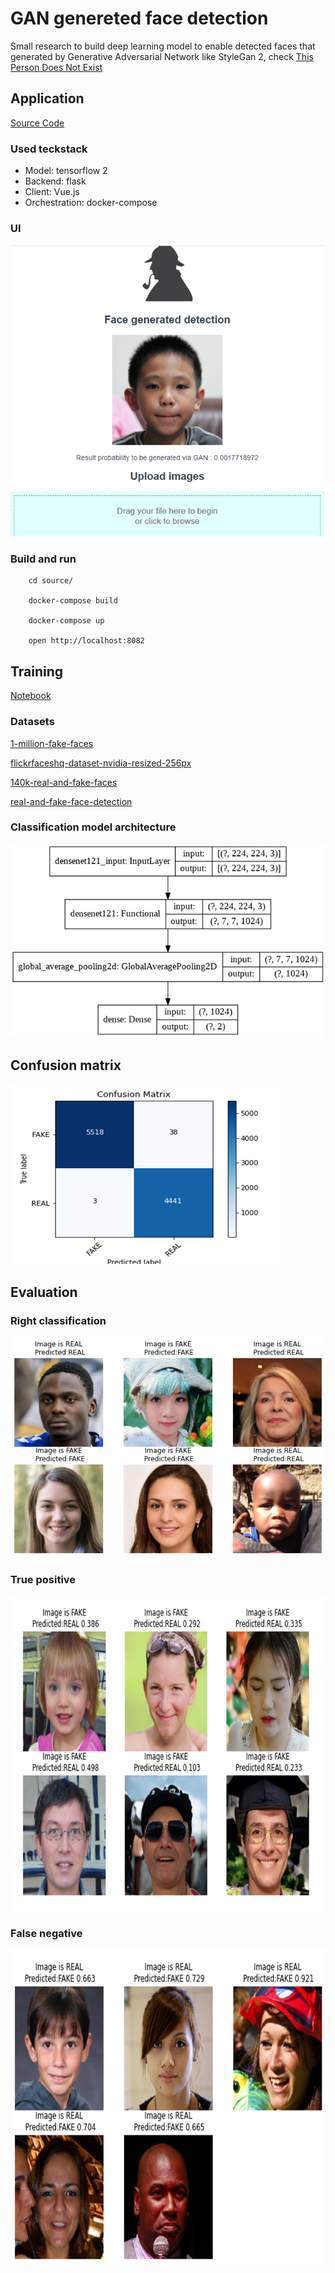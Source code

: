 # GAN genereted face detection

Small research to build deep learning model to enable detected faces that generated by Generative Adversarial Network like StyleGan 2, check [This Person Does Not Exist](https://thispersondoesnotexist.com)
## Application

 [Source Code](/source/application)
### Used teckstack

* Model: tensorflow 2
* Backend: flask
* Client:  Vue.js
* Orchestration:  docker-compose

### UI
![False negative](/description_images/ui_of_application.png)

### Build and run

        cd source/
        
        docker-compose build

        docker-compose up

        open http://localhost:8082


## Training

[Notebook](/source/notebooks/NovemberFirst_CustomDataset.ipynb)
### Datasets

[1-million-fake-faces](https://www.kaggle.com/c/deepfake-detection-challenge/discussion/121173)

[flickrfaceshq-dataset-nvidia-resized-256px](https://www.kaggle.com/xhlulu/flickrfaceshq-dataset-nvidia-resized-256px)

[140k-real-and-fake-faces](https://www.kaggle.com/xhlulu/140k-real-and-fake-faces)

[real-and-fake-face-detection](https://www.kaggle.com/ciplab/real-and-fake-face-detection)




### Classification model architecture
![Architecture](/description_images/architecture.png)

## Confusion matrix
![Confusion matrix](/description_images/classification_matrix.png)


## Evaluation
### Right classification
![Right classification](/description_images/right_clasification.png)

### True positive
![True positive](/description_images/wrong_true_positive.png)

### False negative
![False negative](/description_images/wrong_false_negative.png)
